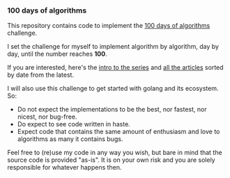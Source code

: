 ### 100 days of algorithms

This repository contains code to implement the [100 days of algorithms](https://medium.com/100-days-of-algorithms) challenge.

I set the challenge for myself to implement algorithm by algorithm, day by day, until the number reaches **100**.

If you are interested, here's the [intro to the series](https://medium.com/100-days-of-algorithms/100-days-of-algorithms-challenge-41996f7e1ec8) and [all the articles](https://medium.com/100-days-of-algorithms/latest) sorted by date from the latest.

I will also use this challenge to get started with golang and its ecosystem.
So:
- Do not expect the implementations to be the best, nor fastest, nor nicest, nor bug-free.
- Do expect to see code written in haste.
- Expect code that contains the same amount of enthusiasm and love to algorithms as many it contains bugs.

Feel free to (re)use my code in any way you wish, but bare in mind that the source code is provided "as-is". It is on your own risk and you are solely responsible for whatever happens then.
